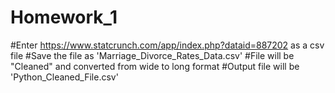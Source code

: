 # Homework_1
#Enter https://www.statcrunch.com/app/index.php?dataid=887202 as a csv file
#Save the file as 'Marriage_Divorce_Rates_Data.csv'
#File will be "Cleaned" and converted from wide to long format
#Output file will be 'Python_Cleaned_File.csv'
